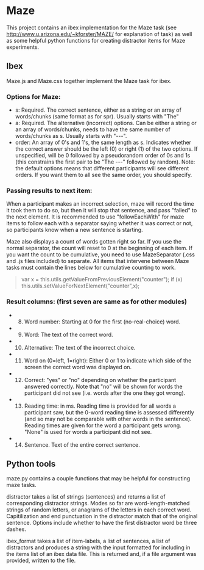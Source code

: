 # Maze

This project contains an ibex implementation for the Maze task (see http://www.u.arizona.edu/~kforster/MAZE/ for explanation of task) as well as some helpful python functions for creating distractor items for Maze experiments. 

## Ibex
Maze.js and Maze.css together implement the Maze task for ibex.

### Options for Maze: 
* s: Required. The correct sentence, either as a string or an array of words/chunks (same format as for spr). Usually starts with "The"
* a: Required. The alternative (incorrect) options. Can be either a string or an array of words/chunks, needs to have the same number of words/chunks as s. Usually starts with "---". 
* order: An array of 0's and 1's, the same length as s. Indicates whether the correct answer should be the left (0) or right (1) of the two options. If unspecified, will be 0 followed by a pseudorandom order of 0s and 1s (this constrains the first pair to be "The ---" followed by random). Note: the default options means that different participants will see different orders. If you want them to all see the same order, you should specify. 

### Passing results to next item:
When a participant makes an incorrect selection, maze will record the time it took them to do so, but then it will stop that sentence, and pass "failed" to the next element. It is recommended to use "followEachWith" for maze items to follow each with a separator saying whether it was correct or not, so participants know when a new sentence is starting. 

Maze also displays a count of words gotten right so far. If you use the normal separator, the count will reset to 0 at the beginning of each item. If you want the count to be cumulative, you need to use MazeSeparator (.css and .js files included) to separate. All items that intervene between Maze tasks must contain the lines below for cumulative counting to work. 
> var x = this.utils.getValueFromPreviousElement("counter");
> if (x) this.utils.setValueForNextElement("counter",x);

### Result columns: (first seven are same as for other modules)
* 8. Word number: Starting at 0 for the first (no-real-choice) word.
* 9. Word: The text of the correct word.
* 10. Alternative: The text of the incorrect choice.
* 11. Word on (0=left, 1=right): Either 0 or 1 to indicate which side of the screen the correct word was displayed on. 
* 12. Correct: "yes" or "no" depending on whether the participant answered correctly. Note that "no" will be shown for words the participant did not see (i.e. words after the one they got wrong). 
* 13. Reading time: in ms. Reading time is provided for all words a participant saw, but the 0-word reading time is assessed differently (and so may not be comparable with other words in the sentence). Reading times are given for the word a participant gets wrong. "None" is used for words a participant did not see. 
* 14. Sentence. Text of the entire correct sentence. 

## Python tools
maze.py contains a couple functions that may be helpful for constructing maze tasks. 

distractor takes a list of strings (sentences) and returns a list of corresponding distractor strings. Modes so far are word-length-matched strings of random letters, or anagrams of the letters in each correct word. Capitilization and end punctuation in the distractor match that of the original sentence. Options include whether to have the first distractor word be three dashes.

ibex_format takes a list of item-labels, a list of sentences, a list of distractors and produces a string with the input formatted for including in the items list of an ibex data file. This is returned and, if a file argument was provided, written to the file. 
